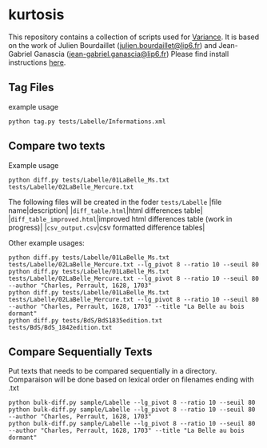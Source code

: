 # kurtosis

This repository contains a collection of scripts used for [Variance](http://variance.ch/). It is based on the work of Julien Bourdaillet (julien.bourdaillet@lip6.fr) and Jean-Gabriel Ganascia (jean-gabriel.ganascia@lip6.fr) Please find install instructions [here](install_instructions.md).

## Tag Files
example usage
```
python tag.py tests/Labelle/Informations.xml 
```

## Compare two texts
Example usage
```
python diff.py tests/Labelle/01LaBelle_Ms.txt tests/Labelle/02LaBelle_Mercure.txt
```
The following files will be created in the foder ```tests/Labelle```
|file name|description|
|```diff_table.html```|html differences table|
|```diff_table_improved.html```|improved html differences table (work in progress)|
|```csv_output.csv```|csv formatted difference tables|

Other example usages:
```
python diff.py tests/Labelle/01LaBelle_Ms.txt tests/Labelle/02LaBelle_Mercure.txt --lg_pivot 8 --ratio 10 --seuil 80 
python diff.py tests/Labelle/01LaBelle_Ms.txt tests/Labelle/02LaBelle_Mercure.txt --lg_pivot 8 --ratio 10 --seuil 80 --author "Charles, Perrault, 1628, 1703"
python diff.py tests/Labelle/01LaBelle_Ms.txt tests/Labelle/02LaBelle_Mercure.txt --lg_pivot 8 --ratio 10 --seuil 80 --author "Charles, Perrault, 1628, 1703" --title "La Belle au bois dormant"
python diff.py tests/BdS/BdS1835edition.txt tests/BdS/BdS_1842edition.txt
```

## Compare Sequentially Texts
Put texts that needs to be compared sequentially in a directory. Comparaison will be done based on lexical order on filenames ending with .txt
```
python bulk-diff.py sample/Labelle --lg_pivot 8 --ratio 10 --seuil 80  
python bulk-diff.py sample/Labelle --lg_pivot 8 --ratio 10 --seuil 80  --author "Charles, Perrault, 1628, 1703"
python bulk-diff.py sample/Labelle --lg_pivot 8 --ratio 10 --seuil 80  --author "Charles, Perrault, 1628, 1703" --title "La Belle au bois dormant"
```


